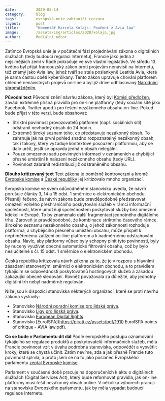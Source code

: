 ```yaml
---
date:         2020-05-14
category:     blog
tags:         evropská-unie zahraničí cenzura
layout:       post
title:        "Komentář Marcela Kolaji: Poučení z Avia law"
image:        /assets/img/articles/2020/kolaja.jpg
author:       Mediální odbor
---  
```




Zatímco Evropská unie je v počáteční fázi projednávání zákona o digitálních službách (tedy budoucí regulaci Internetu), Francie jako jedna z nejsilnějších zemí v Radě pokračuje ve své vlastní legislativě. Ve středu 13. května byl přijat francouzský zákon proti projevům nenávisti na Internetu, též známý jako Avia law, jehož tváří se stala poslankyně Leatitia Avia, která je sama častou obětí kyberšikany. Tento zákon upravuje chování platforem ohledně nenávistných projevů on-line a byl již dříve odhlasovaný [Národním shromážděním](http://www.assemblee-nationale.fr/dyn/15/textes/l15t0388_texte-adopte-seance).

**Původní text**
Původní znění návrhu zákona, který byl [Komisi předložen](https://pirati.cz/assets/pdf/notification_draft_2019_412_F_CS.pdf), zavádí extrémně přísná pravidla pro on-line platformy (tedy sociální sítě jako Facebook, Twitter apod.) pro řešení nezákonného obsahu on-line. Pokud bude přijat v této verzi, bude obsahovat:

* Striktní povinnost provozovatelů platforem (např. sociálních sítí) odstranit nevhodný obsah do 24 hodin.
* Extrémně široký seznam toho, co představuje nezákonný obsah. To zahrnuje jak na první pohled snadno rozpoznatelný nezákonný obsah, tak i takový, který vyžaduje kontextové posouzení platformou, aby se dalo určit, jestli se opravdu jedná o obsah nelegální.
* Pouze omezenou sadu povinných informací v oznámeních a chybějící přesné umístění k nalezení nezákonného obsahu (tedy URL).
* Povinnost zabránit redistribuci již odstraněného obsahu.


**Dlouho kritizovaný text**
Text zákona je poměrně kontroverzní a kromě [Evropské komise](https://cdn2.nextinpact.com/medias/observations-commission-europeenne-proposition-de-loi-avia.pdf) a [České republiky](https://www.nextinpact.com/news/108453-loi-contre-cyberhaine-avis-circonstancie-et-critique-republique-tcheque.htm) jej kritizovalo mnoho organizací.

Evropská komise ve svém odůvodněném stanovisku uvedla, že návrh porušuje články 3, 14 a 15 odst. 1 směrnice o elektronickém obchodu. Přesněji řečeno, že návrh zákona bude pravděpodobně představovat omezení volného přeshraničního poskytování služeb v rámci informační společnosti, které umožňují společnostem poskytovat služby bez omezení kdekoli v Evropě. To by znamenalo další fragmentaci jednotného digitálního trhu. Zároveň je pravděpodobné, že kombinace striktního časového rámce, širokého seznamu nezákonného obsahu, o jehož zákonnosti rozhoduje platforma, a chybějícího přesného umístění obsahu, může přispět k nepřiměřenému zatížení on-line platforem a k nadměrnému odstraňování obsahu. Navíc, aby platformy vůbec byly schopny plnit tyto povinnosti, byly by nuceny využívat obecné automatické filtrování obsahu, což by bylo neslučitelné s čl. 15 odst. 1 směrnice o elektronickém obchodu.

Česká republika kritizovala návrh zákona za to, že je v rozporu s hlavními zásadami stanovenými směrnicí o elektronickém obchodu, a to pravidlem týkajícím se odpovědnosti poskytovatelů hostingových služeb a zásadou zakazující obecné sledování. Rovněž považovala za důležité, aby jednotný digitální trh nebyl nadměrně regulován.

Níže jsou k dispozici stanoviska některých organizací, které se proti návrhu zákona vyslovily:

* Stanovisko [Národní poradní komise pro lidská práva](https://www.cncdh.fr/fr/publications/lutte-contre-la-haine-en-ligne-la-cncdh-sinquiete-pour-les-libertes-fondamentales).
* Stanovisko [Ligy pro lidská práva](https://www.ldh-france.org/appel-collectif-a-preserver-nos-droits-fondamentaux-dans-lespace-public-en-ligne-proposition-de-loi-visant-a-lutter-contre-la-haine-sur-internet/).
* Stanovisko [European Digital Rights](https://pirati.cz/assets/pdf/20191118_EDRiCommentsEC_FrenchAvialaw.pdf).
* Stanovisko [EuroISPA](https://pirati.cz/assets/pdf/1910 EuroISPA points of critique - AVIA law.pdf).

**Co se bude v Parlamentu dít dál**
Podle evropského postupu oznamování týkajícího se regulace produktů a poskytovatelů informačních služeb, měla Francie povinnost vzít v úvahu podrobná stanoviska, odpovědět a vysvětlit kroky, které se chystá učinit. Zatím nevíme, zda a jak přesně Francie tuto povinnost splnila, a proto jsem se na to jako poslanec Evropského parlamentu [zeptal Evropské komise](https://www.europarl.europa.eu/doceo/document/E-9-2020-002235_CS.html).

Parlament v současné době pracuje na doporučeních k aktu o digitálních službách (Digital Services Act), který bude reformovat pravidla, jak on-line platformy musí řešit nezákonný obsah online. V několika výborech pracuji na stanovisku Evropského parlamentu, jak by měla vypadat budoucí regulace Internetu. 

